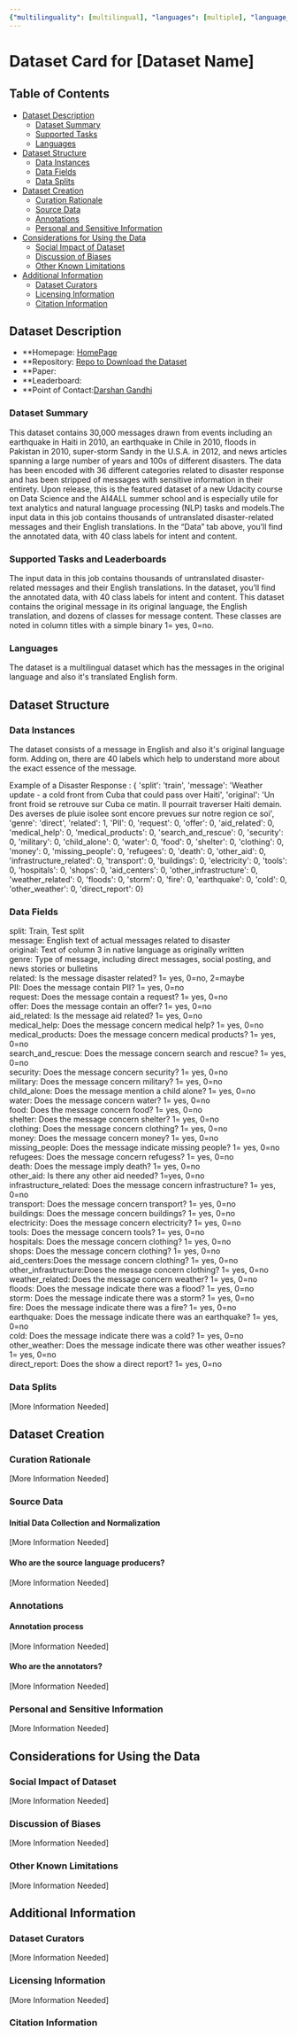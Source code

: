 ```yaml
---
{"multilinguality": [multilingual], "languages": [multiple], "language_creators": [Unknown], "annotations_creators": [Unknown], "source_datasets": [Original], "size_categories": ["10K<n<100K"], "licenses": [Unknown]}
---
```


# Dataset Card for [Dataset Name]

## Table of Contents
- [Dataset Description](#dataset-description)
  - [Dataset Summary](#dataset-summary)
  - [Supported Tasks](#supported-tasks-and-leaderboards)
  - [Languages](#languages)
- [Dataset Structure](#dataset-structure)
  - [Data Instances](#data-instances)
  - [Data Fields](#data-instances)
  - [Data Splits](#data-instances)
- [Dataset Creation](#dataset-creation)
  - [Curation Rationale](#curation-rationale)
  - [Source Data](#source-data)
  - [Annotations](#annotations)
  - [Personal and Sensitive Information](#personal-and-sensitive-information)
- [Considerations for Using the Data](#considerations-for-using-the-data)
  - [Social Impact of Dataset](#social-impact-of-dataset)
  - [Discussion of Biases](#discussion-of-biases)
  - [Other Known Limitations](#other-known-limitations)
- [Additional Information](#additional-information)
  - [Dataset Curators](#dataset-curators)
  - [Licensing Information](#licensing-information)
  - [Citation Information](#citation-information)

## Dataset Description

- **Homepage: [HomePage](https://appen.com/datasets/combined-disaster-response-data/)
- **Repository: [Repo to Download the Dataset](https://datasets.appen.com/appen_datasets/disaster_response_data/disaster_response_messages_training.csv)
- **Paper:
- **Leaderboard:
- **Point of Contact:[Darshan Gandhi](darshangandhi1151@gmail.com)

### Dataset Summary

This dataset contains 30,000 messages drawn from events including an earthquake in Haiti in 2010, an earthquake in Chile in 2010, floods in Pakistan in 2010, super-storm Sandy in the U.S.A. in 2012, and news articles spanning a large number of years and 100s of different disasters. The data has been encoded with 36 different categories related to disaster response and has been stripped of messages with sensitive information in their entirety. Upon release, this is the featured dataset of a new Udacity course on Data Science and the AI4ALL summer school and is especially utile for text analytics and natural language processing (NLP) tasks and models.The input data in this job contains thousands of untranslated disaster-related messages and their English translations. In the “Data” tab above, you’ll find the annotated data, with 40 class labels for intent and content.

### Supported Tasks and Leaderboards

The input data in this job contains thousands of untranslated disaster-related messages and their English translations. In the dataset, you’ll find the annotated data, with 40 class labels for intent and content. This dataset contains the original message in its original language, the English translation, and dozens of classes for message content. These classes are noted in column titles with a simple binary 1= yes, 0=no.

### Languages

The dataset is a multilingual dataset which has the messages in the original language and also it's translated English form.

## Dataset Structure

### Data Instances

The dataset consists of a message in English and also it's original language form. Adding on, there are 40 labels which help to understand more about the exact essence of the message.

Example of a Disaster Response : { 'split': 'train', 'message': 'Weather update - a cold front from Cuba that could pass over Haiti', 'original': 'Un front froid se retrouve sur Cuba ce matin. Il pourrait traverser Haiti demain. Des averses de pluie isolee sont encore prevues sur notre region ce soi', 'genre': 'direct', 'related': 1, 'PII': 0, 'request': 0, 'offer': 0, 'aid_related': 0, 'medical_help': 0, 'medical_products': 0, 'search_and_rescue': 0, 'security': 0, 'military': 0, 'child_alone': 0, 'water': 0, 'food': 0, 'shelter': 0, 'clothing': 0, 'money': 0, 'missing_people': 0, 'refugees': 0, 'death': 0, 'other_aid': 0, 'infrastructure_related': 0, 'transport': 0, 'buildings': 0, 'electricity': 0, 'tools': 0, 'hospitals': 0, 'shops': 0, 'aid_centers': 0, 'other_infrastructure': 0, 'weather_related': 0, 'floods': 0, 'storm': 0, 'fire': 0, 'earthquake': 0, 'cold': 0, 'other_weather': 0, 'direct_report': 0}

### Data Fields

split: Train, Test split</br>
message: English text of actual messages related to disaster </br>
original: Text of column 3 in native language as originally written</br>
genre: Type of message, including direct messages, social posting, and news stories or bulletins</br>
related: Is the message disaster related? 1= yes, 0=no, 2=maybe</br>
PII: Does the message contain PII? 1= yes, 0=no </br>
request: Does the message contain a request? 1= yes, 0=no </br>
offer: Does the message contain an offer? 1= yes, 0=no </br>
aid_related: Is the message aid related? 1= yes, 0=no </br>
medical_help: Does the message concern medical help? 1= yes, 0=no </br>
medical_products: Does the message concern medical products? 1= yes, 0=no </br>
search_and_rescue: Does the message concern search and rescue? 1= yes, 0=no </br>
security: Does the message concern security? 1= yes, 0=no </br>
military: Does the message concern military? 1= yes, 0=no </br>
child_alone: Does the message mention a child alone? 1= yes, 0=no</br>
water: Does the message concern water? 1= yes, 0=no</br>
food: Does the message concern food? 1= yes, 0=no </br>
shelter: Does the message concern shelter? 1= yes, 0=no </br>
clothing: Does the message concern clothing? 1= yes, 0=no </br>
money: Does the message concern money? 1= yes, 0=no </br>
missing_people: Does the message indicate missing people? 1= yes, 0=no</br>
refugees: Does the message concern refugess? 1= yes, 0=no</br>
death: Does the message imply death? 1= yes, 0=no </br>
other_aid: Is there any other aid needed? 1=yes, 0=no </br>
infrastructure_related: Does the message concern infrastructure? 1= yes, 0=no </br>
transport: Does the message concern transport? 1= yes, 0=no </br>
buildings: Does the message concern buildings? 1= yes, 0=no </br>
electricity: Does the message concern electricity? 1= yes, 0=no </br>
tools: Does the message concern tools? 1= yes, 0=no </br>
hospitals: Does the message concern clothing? 1= yes, 0=no </br>
shops: Does the message concern clothing? 1= yes, 0=no </br>
aid_centers:Does the message concern clothing? 1= yes, 0=no </br>
other_infrastructure:Does the message concern clothing? 1= yes, 0=no </br>
weather_related: Does the message concern weather? 1= yes, 0=no</br>
floods: Does the message indicate there was a flood? 1= yes, 0=no</br>
storm: Does the message indicate there was a storm? 1= yes, 0=no </br>
fire: Does the message indicate there was a fire? 1= yes, 0=no</br>
earthquake: Does the message indicate there was an earthquake? 1= yes, 0=no</br>
cold: Does the message indicate there was a cold? 1= yes, 0=no</br>
other_weather: Does the message indicate there was other weather issues? 1= yes, 0=no</br>
direct_report: Does the show a direct report? 1= yes, 0=no

### Data Splits

[More Information Needed]

## Dataset Creation

### Curation Rationale

[More Information Needed]

### Source Data

#### Initial Data Collection and Normalization

[More Information Needed]

#### Who are the source language producers?

[More Information Needed]

### Annotations

#### Annotation process

[More Information Needed]

#### Who are the annotators?

[More Information Needed]

### Personal and Sensitive Information

[More Information Needed]

## Considerations for Using the Data

### Social Impact of Dataset

[More Information Needed]

### Discussion of Biases

[More Information Needed]

### Other Known Limitations

[More Information Needed]

## Additional Information

### Dataset Curators

[More Information Needed]

### Licensing Information

[More Information Needed]

### Citation Information

